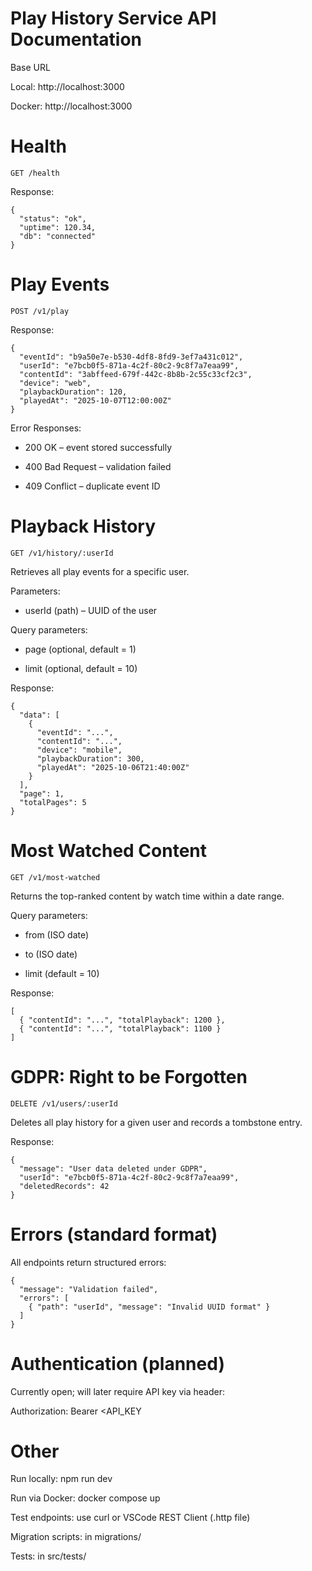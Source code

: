# Play History Service API Documentation
Base URL

Local: http://localhost:3000

Docker: http://localhost:3000

# Health
```
GET /health
```
Response:
```
{
  "status": "ok",
  "uptime": 120.34,
  "db": "connected"
}
```
# Play Events
```
POST /v1/play
```
Response:
```
{
  "eventId": "b9a50e7e-b530-4df8-8fd9-3ef7a431c012",
  "userId": "e7bcb0f5-871a-4c2f-80c2-9c8f7a7eaa99",
  "contentId": "3abffeed-679f-442c-8b8b-2c55c33cf2c3",
  "device": "web",
  "playbackDuration": 120,
  "playedAt": "2025-10-07T12:00:00Z"
}
```
Error Responses:

- 200 OK – event stored successfully

- 400 Bad Request – validation failed

- 409 Conflict – duplicate event ID


# Playback History
```
GET /v1/history/:userId
```
Retrieves all play events for a specific user.

Parameters:

- userId (path) – UUID of the user

Query parameters:

- page (optional, default = 1)

- limit (optional, default = 10)

Response:
```
{
  "data": [
    {
      "eventId": "...",
      "contentId": "...",
      "device": "mobile",
      "playbackDuration": 300,
      "playedAt": "2025-10-06T21:40:00Z"
    }
  ],
  "page": 1,
  "totalPages": 5
}
```

# Most Watched Content
```
GET /v1/most-watched
```
Returns the top-ranked content by watch time within a date range.

Query parameters:

- from (ISO date)

- to (ISO date)

- limit (default = 10)

Response:
```
[
  { "contentId": "...", "totalPlayback": 1200 },
  { "contentId": "...", "totalPlayback": 1100 }
]
```
# GDPR: Right to be Forgotten
```
DELETE /v1/users/:userId
```
Deletes all play history for a given user and records a tombstone entry.

Response:
```
{
  "message": "User data deleted under GDPR",
  "userId": "e7bcb0f5-871a-4c2f-80c2-9c8f7a7eaa99",
  "deletedRecords": 42
}
```
# Errors (standard format)

All endpoints return structured errors:
```
{
  "message": "Validation failed",
  "errors": [
    { "path": "userId", "message": "Invalid UUID format" }
  ]
}
```
# Authentication (planned)

Currently open; will later require API key via header:

Authorization: Bearer <API_KEY

# Other

Run locally: npm run dev

Run via Docker: docker compose up

Test endpoints: use curl or VSCode REST Client (.http file)

Migration scripts: in migrations/

Tests: in src/tests/
